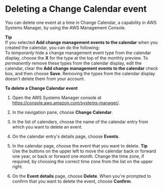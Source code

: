 # Deleting a Change Calendar event<a name="change-calendar-delete-event"></a>

You can delete one event at a time in Change Calendar, a capability in AWS Systems Manager, by using the AWS Management Console\. 

**Tip**  
If you selected **Add change management events to the calendar** when you created the calendar, you can do the following:  
To *temporarily* hide a change management event type from the calendar display, choose the **X** for the type at the top of the monthly preview\.
To *permanently* remove these types from the calendar display, edit the calendar, clear the **Add change management events to the calendar** check box, and then choose **Save**\. Removing the types from the calendar display doesn't delete them from your account\.

**To delete a Change Calendar event**

1. Open the AWS Systems Manager console at [https://console\.aws\.amazon\.com/systems\-manager/](https://console.aws.amazon.com/systems-manager/)\.

1. In the navigation pane, choose **Change Calendar**\.

1. In the list of calendars, choose the name of the calendar entry from which you want to delete an event\.

1. On the calendar entry's details page, choose **Events**\.

1. In the calendar page, choose the event that you want to delete\.
**Tip**  
Use the buttons on the upper left to move the calendar back or forward one year, or back or forward one month\. Change the time zone, if required, by choosing the correct time zone from the list on the upper right\.

1. On the **Event details** page, choose **Delete**\. When you're prompted to confirm that you want to delete the event, choose **Confirm**\.